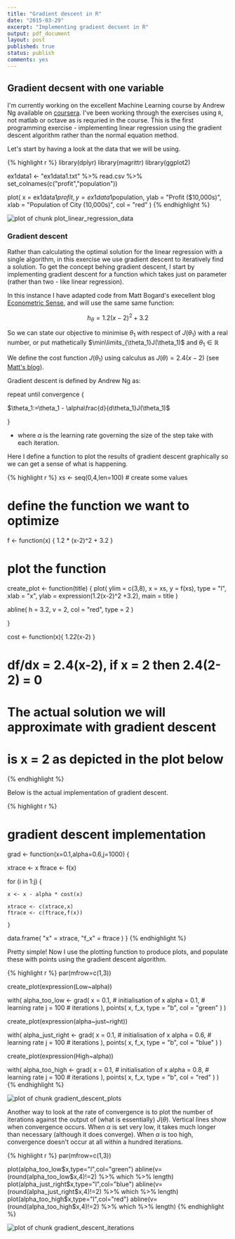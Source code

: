 ```yaml
---
title: "Gradient descent in R"
date: "2015-03-29"
excerpt: "Implementing gradient decsent in R"
output: pdf_document
layout: post
published: true
status: publish
comments: yes
---
```

 

 
## Gradient decsent with one variable
 
I'm currently working on the excellent Machine Learning course by Andrew Ng available on [coursera](http://www.coursera.org). I've been working through the exercises using `R`, not matlab or octave as is requried in the course. This is the first programming exercise - implementing linear regression using the gradient descent algorithm rather than the normal equation method.
 
Let's start by having a look at the data that we will be using.
 

{% highlight r %}
library(dplyr)
library(magrittr)
library(ggplot2)
 
ex1data1 <- "ex1data1.txt" %>%
  read.csv %>% 
  set_colnames(c("profit","population")) 
 
plot(
  x = ex1data1$profit,
  y = ex1data1$population,
  ylab = "Profit ($10,000s)",
  xlab = "Population of City (10,000s)",
  col = "red"
  )
{% endhighlight %}

![plot of chunk plot_linear_regression_data](/figures/plot_linear_regression_data-1.png) 
 
### Gradient descent
 
Rather than calculating the optimal solution for the linear regression with a single algorithm, in this exercise we use gradient descent to iteratively find a solution. To get the concept behing gradient descent, I start by implementing gradient descent for a function which takes just on parameter (rather than two - like linear regression).
 
In this instance I have adapted code from Matt Bogard's execellent blog [Econometric Sense](http://econometricsense.blogspot.co.uk/2011/11/gradient-descent-in-r.html), and will use the same same function:
 
$$h_{\theta}=1.2(x-2)^2 + 3.2$$
 
So we can state our objective to minimise $\theta_1$ with respect of $J(\theta_1)$ with a real number, or put mathetically $\min\limits_{\theta_1}J(\theta_1)$ and $\theta_1\in\mathbb{R}$
 
We define the cost function $J(\theta_1)$ using calculus as $J(\theta)=2.4(x-2)$ (see [Matt's blog](http://econometricsense.blogspot.co.uk/2011/11/gradient-descent-in-r.html)).
 
Gradient descent is defined by Andrew Ng as:
 
 
 
repeat until convergence {
 
$\theta_1:=\theta_1 - \alpha\frac{d}{d\theta_1}J(\theta_1)$
 
}
 
* where $\alpha$ is the learning rate governing the size of the step take with each iteration.
 
Here I define a function to plot the results of gradient descent graphically so we can get a sense of what is happening.
 
 

{% highlight r %}
xs <- seq(0,4,len=100) # create some values
 
# define the function we want to optimize
 
f <-  function(x) {
  1.2 * (x-2)^2 + 3.2
  }
 
# plot the function 
 
create_plot <- function(title) {
  plot(
    ylim = c(3,8),
    x = xs,
    y = f(xs), 
    type = "l", 
    xlab = "x",
    ylab = expression(1.2(x-2)^2 +3.2),
    main = title
    )
  
  abline(
    h = 3.2,
    v = 2, 
    col = "red", 
    type = 2
    )
  
}
 
cost <- function(x){
  1.2*2*(x-2)
}
 
# df/dx = 2.4(x-2), if x = 2 then 2.4(2-2) = 0
# The actual solution we will approximate with gradient descent
# is  x = 2 as depicted in the plot below
{% endhighlight %}
 
Below is the actual implementation of gradient descent.
 

{% highlight r %}
# gradient descent implementation
 
grad <- function(x=0.1,alpha=0.6,j=1000) {
  
  xtrace <- x
  ftrace <- f(x)
  
  for (i in 1:j) {
    
    x <- x - alpha * cost(x)
    
    xtrace <- c(xtrace,x)
    ftrace <- c(ftrace,f(x))
    
    }
  
  data.frame(
    "x" = xtrace,
    "f_x" = ftrace
    )
  }
{% endhighlight %}
 
Pretty simple! Now I use the plotting function to produce plots, and populate these with points using the gradient descent algorithm.
 
 

{% highlight r %}
par(mfrow=c(1,3))
 
create_plot(expression(Low~alpha))
 
with(
  alpha_too_low <- grad(
    x = 0.1, # initialisation of x
    alpha = 0.1, # learning rate
    j = 100 # iterations
    ),
  points(
    x, 
    f_x, 
    type = "b", 
    col = "green"
    )
  )
 
create_plot(expression(alpha~just~right))
 
with(
  alpha_just_right <- grad(
    x = 0.1, # initialisation of x
    alpha = 0.6, # learning rate
    j = 100 # iterations
    ),
  points(
    x, 
    f_x, 
    type = "b", 
    col = "blue"
    )
  )
 
 
create_plot(expression(High~alpha))
 
with(
  alpha_too_high <- grad(
    x = 0.1, # initialisation of x
    alpha = 0.8, # learning rate
    j = 100 # iterations
    ),
  points(
    x, 
    f_x, 
    type = "b", 
    col = "red"
    )
  )
{% endhighlight %}

![plot of chunk gradient_descent_plots](/figures/gradient_descent_plots-1.png) 
 
Another way to look at the rate of convergence is to plot the number of iterations against the output of (what is essentially) $J(\theta)$. Vertical lines show when convergence occurs. When $\alpha$ is set very low, it takes much longer than necessary (although it does converge). When $\alpha$ is too high, convergence doesn't occur at all within a hundred iterations.
 

{% highlight r %}
par(mfrow=c(1,3))
 
plot(alpha_too_low$x,type="l",col="green")
abline(v=(round(alpha_too_low$x,4)!=2) %>% which %>% length)
plot(alpha_just_right$x,type="l",col="blue")
abline(v=(round(alpha_just_right$x,4)!=2) %>% which %>% length)
plot(alpha_too_high$x,type="l",col="red")
abline(v=(round(alpha_too_high$x,4)!=2) %>% which %>% length)
{% endhighlight %}

![plot of chunk gradient_descent_iterations](/figures/gradient_descent_iterations-1.png) 

